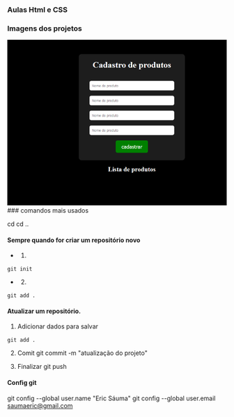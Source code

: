 ### Aulas Html e CSS

### Imagens dos projetos

<img src="./screens/aula-01.png" alt="não consegui carregar">
### comandos mais usados

cd
cd ..

#### Sempre quando for criar um repositório novo
* 1.
 ```
 git init
 ```

 * 2.
 ```
 git add .
 ```

#### Atualizar um repositório.
 1. Adicionar dados para salvar
 ```
 git add .
 ```
 2. Comit
 git commit -m "atualização do projeto"
 
 3. Finalizar
 git push

 #### Config git

git config --global user.name "Eric Sáuma"
git config --global user.email saumaeric@gmail.com